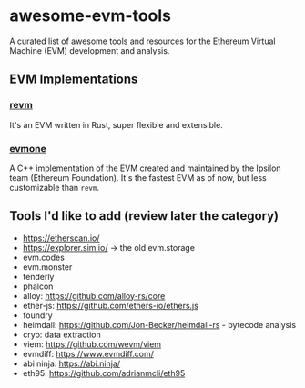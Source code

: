 # awesome-evm-tools

A curated list of awesome tools and resources for the Ethereum Virtual Machine (EVM) development and analysis.

## EVM Implementations

### [revm](https://github.com/bluealloy/revm)

It's an EVM written in Rust, super flexible and extensible.

### [evmone](https://github.com/ethereum/evmone)

A C++ implementation of the EVM created and maintained by the Ipsilon team (Ethereum Foundation). It's the fastest EVM as of now, but less customizable than `revm`.

## Tools I'd like to add (review later the category)

- https://etherscan.io/
- https://explorer.sim.io/ -> the old evm.storage
- evm.codes
- evm.monster
- tenderly
- phalcon
- alloy: https://github.com/alloy-rs/core
- ether-js: https://github.com/ethers-io/ethers.js
- foundry
- heimdall: https://github.com/Jon-Becker/heimdall-rs - bytecode analysis
- cryo: data extraction
- viem: https://github.com/wevm/viem
- evmdiff: https://www.evmdiff.com/
- abi ninja: https://abi.ninja/
- eth95: https://github.com/adrianmcli/eth95
